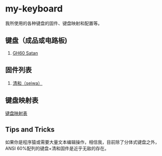 # my-keyboard

我所使用的各种键盘的固件、键盘映射和配置等。

## 键盘（成品或电路板)

1. [GH60 Satan](satan/README.md)

## 固件列表

1. [清和（seiwa）](satan/seiwa-qmk/README.md)

## 键盘映射表

[键盘映射表](keymaps/README.md)

## Tips and Tricks

如果你是程序猿或需要大量文本编辑操作，相信我，目前除了分体式键盘之外，ANSI 60%配列的键盘+清和固件是近乎无敌的存在。
